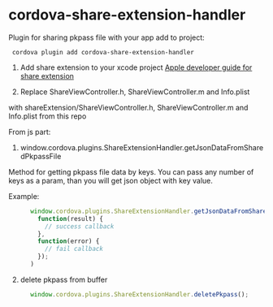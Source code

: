 # cordova-share-extension-handler

Plugin for sharing pkpass file with your app
add to project:

     cordova plugin add cordova-share-extension-handler

1) Add share extension to your xcode project
[Apple developer guide for share extension](https://developer.apple.com/library/ios/documentation/General/Conceptual/ExtensibilityPG/ExtensionCreation.html#//apple_ref/doc/uid/TP40014214-CH5-SW1)

2) Replace ShareViewController.h, ShareViewController.m and Info.plist 

with shareExtension/ShareViewController.h, ShareViewController.m and Info.plist from this repo

From js part: 

1) window.cordova.plugins.ShareExtensionHandler.getJsonDataFromSharedPkpassFile

Method for getting pkpass file data by keys. You can pass any number of keys as a param, than you will get json object with key value.

Example: 
```js
      window.cordova.plugins.ShareExtensionHandler.getJsonDataFromSharedPkpassFile(['message', 'pass'], 
        function(result) {
          // success callback
        },
        function(error) {
          // fail callback
        });
      )
```

2) delete pkpass from buffer
```js
      window.cordova.plugins.ShareExtensionHandler.deletePkpass();
```
